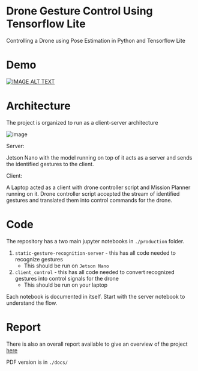 # Drone Gesture Control Using Tensorflow Lite
Controlling a Drone using Pose Estimation in Python and Tensorflow Lite

# Demo

[![IMAGE ALT TEXT](http://img.youtube.com/vi/bVfHFXI65Vo/0.jpg)](http://www.youtube.com/watch?v=bVfHFXI65Vo)

# Architecture

The project is organized to run as a client-server architecture

![image](https://user-images.githubusercontent.com/6872080/118691542-30d43f80-b7d7-11eb-8813-628afedcd472.png)

Server:

Jetson Nano with the model running on top of it acts as a server and sends the identified gestures to the client.

Client:

A Laptop acted as a client with drone controller script and Mission Planner running on it. 
Drone controller script accepted the stream of identified gestures and translated them into control commands for the drone. 

# Code

The repository has a two main jupyter notebooks in `./production` folder.
1. `static-gesture-recognition-server` - this has all code needed to recognize gestures
   - This should be run on `Jetson Nano`
2. `client_control` - this has all code needed to convert recognized gestures into control signals for the drone
   - This should be run on your laptop

Each notebook is documented in itself. Start with the server notebook to understand the flow.

# Report

There is also an overall report available to give an overview of the project [here](https://github.com/abhijeetdtu/drone_control_gesture/blob/master/report.MD)

PDF version is in `./docs/`
